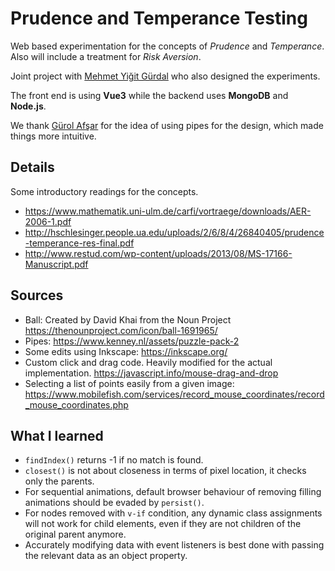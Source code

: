 # Prudence and Temperance Testing

Web based experimentation for the concepts of *Prudence* and *Temperance*. Also will include a treatment for *Risk Aversion*.

Joint project with [Mehmet Yiğit Gürdal](https://econ.boun.edu.tr/mehmet-yigit-gurdal-0) who also designed the experiments.

The front end is using **Vue3** while the backend uses **MongoDB** and **Node.js**.

We thank [Gürol Afşar](https://tr.linkedin.com/in/g%C3%BCrol-af%C5%9Far-14981286) for the idea of using pipes for the design, which made things more intuitive.

## Details


Some introductory readings for the concepts.

- https://www.mathematik.uni-ulm.de/carfi/vortraege/downloads/AER-2006-1.pdf
- http://hschlesinger.people.ua.edu/uploads/2/6/8/4/26840405/prudence-temperance-res-final.pdf
- http://www.restud.com/wp-content/uploads/2013/08/MS-17166-Manuscript.pdf

## Sources

- Ball: Created by David Khai from the Noun Project https://thenounproject.com/icon/ball-1691965/
- Pipes: https://www.kenney.nl/assets/puzzle-pack-2
- Some edits using Inkscape: https://inkscape.org/
- Custom click and drag code. Heavily modified for the actual implementation. https://javascript.info/mouse-drag-and-drop
- Selecting a list of points easily from a given image: https://www.mobilefish.com/services/record_mouse_coordinates/record_mouse_coordinates.php

## What I learned
- `findIndex()` returns -1 if no match is found.
- `closest()` is not about closeness in terms of pixel location, it checks only the parents.
- For sequential animations, default browser behaviour of removing filling animations should be evaded by `persist()`.
- For nodes removed with `v-if` condition, any dynamic class assignments will not work for child elements, even if they are not children of the original parent anymore.
- Accurately modifying data with event listeners is best done with passing the relevant data as an object property.
